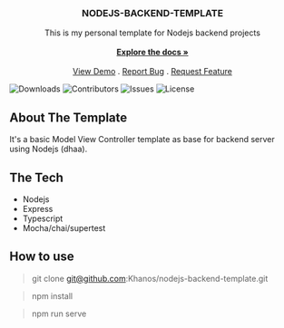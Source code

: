 <br/>
<p align="center">
  <h3 align="center">NODEJS-BACKEND-TEMPLATE
</h3>

  <p align="center">
    This is my personal template for Nodejs backend projects
    <br/>
    <br/>
    <a href="https://github.com/Khanos/nodejs-backend-template"><strong>Explore the docs »</strong></a>
    <br/>
    <br/>
    <a href="https://github.com/Khanos/nodejs-backend-template">View Demo</a>
    .
    <a href="https://github.com/Khanos/nodejs-backend-template/issues">Report Bug</a>
    .
    <a href="https://github.com/Khanos/nodejs-backend-template/issues">Request Feature</a>
  </p>
</p>

![Downloads](https://img.shields.io/github/downloads/Khanos/nodejs-backend-template/total) ![Contributors](https://img.shields.io/github/contributors/Khanos/nodejs-backend-template?color=dark-green) ![Issues](https://img.shields.io/github/issues/Khanos/nodejs-backend-template) ![License](https://img.shields.io/github/license/Khanos/nodejs-backend-template)

## About The Template

It's a basic Model View Controller template as base for backend server using Nodejs (dhaa).

## The Tech

* Nodejs
* Express
* Typescript
* Mocha/chai/supertest

## How to use

> git clone git@github.com:Khanos/nodejs-backend-template.git

> npm install

> npm run serve



